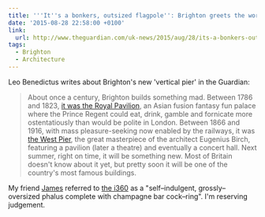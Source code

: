 ```yaml
---
title: '''It''s a bonkers, outsized flagpole'': Brighton greets the world''s tallest moving observation tower'
date: '2015-08-28 22:58:00 +0100'
link:
  url: http://www.theguardian.com/uk-news/2015/aug/28/its-a-bonkers-outsized-flagpole-brighton-greets-the-worlds-tallest-moving-observation-tower
tags:
  - Brighton
  - Architecture
---
```

Leo Benedictus writes about Brighton's new 'vertical pier' in the Guardian:

> About once a century, Brighton builds something mad. Between 1786 and 1823, [it was the Royal Pavilion][1], an Asian fusion fantasy fun palace where the Prince Regent could eat, drink, gamble and fornicate more ostentatiously than would be polite in London. Between 1866 and 1916, with mass pleasure-seeking now enabled by the railways, it was [the West Pier][2], the great masterpiece of the architect Eugenius Birch, featuring a pavilion (later a theatre) and eventually a concert hall. Next summer, right on time, it will be something new. Most of Britain doesn't know about it yet, but pretty soon it will be one of the country's most famous buildings.

My friend [James][3] referred to [the i360][4] as a "self–indulgent, grossly–oversized phalus complete with champagne bar cock–ring". I'm reserving judgement.

[1]: http://brightonmuseums.org.uk/royalpavilion/
[2]: http://www.westpier.co.uk/history/
[3]: https://twitter.com/boxman/status/637322230402281472
[4]: http://www.marksbarfield.com/projects/brighton-i360/
